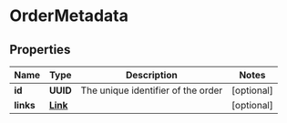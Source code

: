 

# OrderMetadata


## Properties

| Name | Type | Description | Notes |
|------------ | ------------- | ------------- | -------------|
|**id** | **UUID** | The unique identifier of the order |  [optional] |
|**links** | [**Link**](Link.md) |  |  [optional] |



